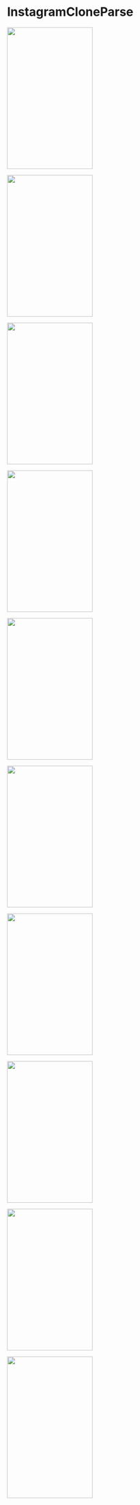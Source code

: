 # InstagramCloneParse

<img src="https://user-images.githubusercontent.com/27291967/73140496-93f20e00-408a-11ea-9a29-eea5046ef2e4.png" width=200
height=330>

<img src="https://user-images.githubusercontent.com/27291967/73140497-948aa480-408a-11ea-8279-9aea22921a4e.png" width=200
height=330>

<img src="https://user-images.githubusercontent.com/27291967/73140498-948aa480-408a-11ea-9bc0-6bd2609ffe90.png" width=200
height=330>

<img src="https://user-images.githubusercontent.com/27291967/73140499-948aa480-408a-11ea-98b4-4e9b889a6cdb.png" width=200
height=330>

<img src="https://user-images.githubusercontent.com/27291967/73140500-95233b00-408a-11ea-9f60-7f8e73838a74.png" width=200
height=330>

<img src="https://user-images.githubusercontent.com/27291967/73140596-d9fba180-408b-11ea-9c33-e15371af5ecf.png" width=200
height=330>

<img src="https://user-images.githubusercontent.com/27291967/73140599-da943800-408b-11ea-8acc-f443cfe1fa99.png" width=200
height=330>

<img src="https://user-images.githubusercontent.com/27291967/73140601-da943800-408b-11ea-8d9a-368eae2095b3.png" width=200
height=330>

<img src="https://user-images.githubusercontent.com/27291967/73140602-db2cce80-408b-11ea-8f8b-82edc75c12b1.png" width=200
height=330>

<img src="https://user-images.githubusercontent.com/27291967/73140603-db2cce80-408b-11ea-9b5b-73a795bfaaa0.png" width=200
height=330>
